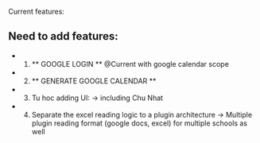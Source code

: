 Current features: 

## Need to add features: 
+ 1. ** GOOGLE LOGIN ** @Current 
    with google calendar scope  

+ 2. ** GENERATE GOOGLE CALENDAR **

+ 3. Tu hoc adding UI: 
    -> including Chu Nhat 

+ 4. Separate the excel reading logic to a plugin architecture
    -> Multiple plugin reading format (google docs, excel)
    for multiple schools as well 

